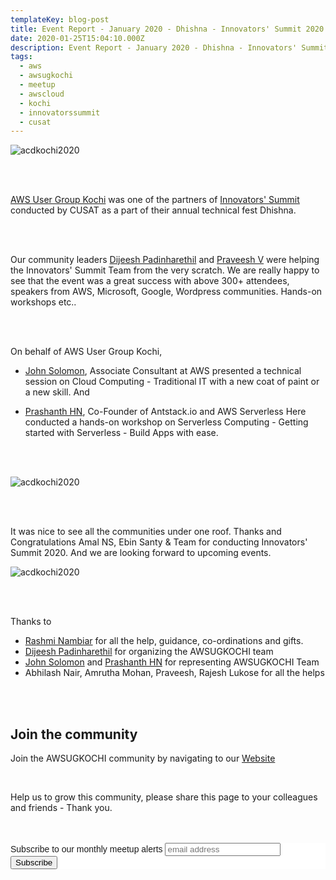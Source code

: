 ```yaml
---
templateKey: blog-post
title: Event Report - January 2020 - Dhishna - Innovators' Summit 2020
date: 2020-01-25T15:04:10.000Z
description: Event Report - January 2020 - Dhishna - Innovators' Summit 2020
tags:
  - aws
  - awsugkochi
  - meetup
  - awscloud
  - kochi
  - innovatorssummit
  - cusat
---
```



![acdkochi2020](/img/awsugkochi_innovators_summit.png)

<br> <br>

[AWS User Group Kochi](https://awsugkochi.in) was one of the partners of [Innovators' Summit](https://summit.dhishna.org/) conducted by CUSAT as a part of their annual technical fest Dhishna. 


<br> <br>

Our community leaders [Dijeesh Padinharethil](https://www.linkedin.com/in/dijeesh-padinharethil/) and [Praveesh V](https://www.linkedin.com/in/praveeshv/) were helping the Innovators' Summit Team from the very scratch. We are really happy to see that the event was a great success with above 300+ attendees, speakers from AWS, Microsoft, Google, Wordpress communities. Hands-on workshops etc..

<br> <br>

On behalf of AWS User Group Kochi,  

- [John Solomon](https://www.linkedin.com/in/john-solomon-aws/), Associate Consultant at AWS presented a technical session on Cloud Computing - Traditional IT with a new coat of paint or a new skill. And 

- [Prashanth HN](https://www.linkedin.com/in/hnprashanth/), Co-Founder of Antstack.io and AWS Serverless Here conducted a hands-on workshop on Serverless Computing - Getting started with Serverless - Build Apps with ease.

<br> <br>

![acdkochi2020](/img/awsugkochi_innovators_summit_2.png)

<br> <br>

It was nice to see all the communities under one roof. Thanks and Congratulations Amal NS, Ebin Santy & Team for conducting Innovators' Summit 2020. And we are looking forward to upcoming events.

![acdkochi2020](/img/awsugkochi_innovators_summit_3.png)

<br> <br>

Thanks to 

- [Rashmi Nambiar](https://www.linkedin.com/in/rashminambiar/) for all the help, guidance, co-ordinations and gifts.
- [Dijeesh Padinharethil](https://www.linkedin.com/in/dijeesh-padinharethil/) for organizing the AWSUGKOCHI team
- [John Solomon](https://www.linkedin.com/in/john-solomon-aws/) and [Prashanth HN](https://www.linkedin.com/in/hnprashanth/) for representing AWSUGKOCHI Team
- Abhilash Nair, Amrutha Mohan, Praveesh, Rajesh Lukose for all the helps



<br> <br>

## Join the community

Join the AWSUGKOCHI community by navigating to our [Website](https://awsugkochi.in/about) 

<br> 

Help us to grow this community, please share this page to your colleagues and friends - Thank you.

<br>
<br>

<!-- Begin Mailchimp Signup Form -->
<link href="//cdn-images.mailchimp.com/embedcode/slim-10_7.css" rel="stylesheet" type="text/css">
<style type="text/css">
	#mc_embed_signup{background:#fff; clear:left; font:14px Helvetica,Arial,sans-serif; }
	/* Add your own Mailchimp form style overrides in your site stylesheet or in this style block.
	   We recommend moving this block and the preceding CSS link to the HEAD of your HTML file. */
</style>
<div id="mc_embed_signup">
<form action="https://awsugkochi.us20.list-manage.com/subscribe/post?u=b4c4469413422365d2a2e5cf6&amp;id=d4837b9a16" method="post" id="mc-embedded-subscribe-form" name="mc-embedded-subscribe-form" class="validate" target="_blank" novalidate>
    <div id="mc_embed_signup_scroll">
	<label for="mce-EMAIL">Subscribe to our monthly meetup alerts</label>
	<input type="email" value="" name="EMAIL" class="email" id="mce-EMAIL" placeholder="email address" required>
    <!-- real people should not fill this in and expect good things - do not remove this or risk form bot signups-->
    <div style="position: absolute; left: -5000px;" aria-hidden="true"><input type="text" name="b_b4c4469413422365d2a2e5cf6_d4837b9a16" tabindex="-1" value=""></div>
    <div class="clear"><input type="submit" value="Subscribe" name="subscribe" id="mc-embedded-subscribe" class="button"></div>
    </div>
</form>
</div>

<!--End mc_embed_signup-->
